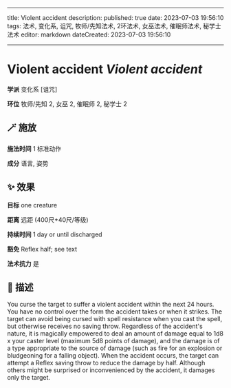 
---
title: Violent accident
description: 
published: true
date: 2023-07-03 19:56:10
tags: 法术, 变化系, 诅咒, 牧师/先知法术, 2环法术, 女巫法术, 催眠师法术, 秘学士法术
editor: markdown
dateCreated: 2023-07-03 19:56:10

---

# **Violent accident** *Violent accident*

**学派** 变化系 \[诅咒\] 

**环位** 牧师/先知 2, 女巫 2, 催眠师 2, 秘学士 2

## 🪄 施放

**施法时间** 1 标准动作

**成分** 语言, 姿势

## ✨ 效果 

**目标** one creature 

**距离** 远距 (400尺+40尺/等级)  

**持续时间** 1 day or until discharged 

**豁免** Reflex half; see text

**法术抗力** 是

## 📖 描述

You curse the target to suffer a violent accident  within the next 24 hours. You have no control over the form the accident takes or when it strikes. The target can avoid being cursed with spell resistance when you cast the spell, but otherwise receives no saving throw. Regardless of the accident's nature, it is magically empowered to deal an amount of damage equal to 1d8 x your caster level (maximum 5d8 points of damage), and the damage is of a type appropriate to the source of damage (such as fire for an explosion or bludgeoning for a falling object). When the accident occurs, the target can attempt a Reflex saving throw to reduce the damage by half. Although others might be surprised or inconvenienced by the accident, it damages only the target.
    